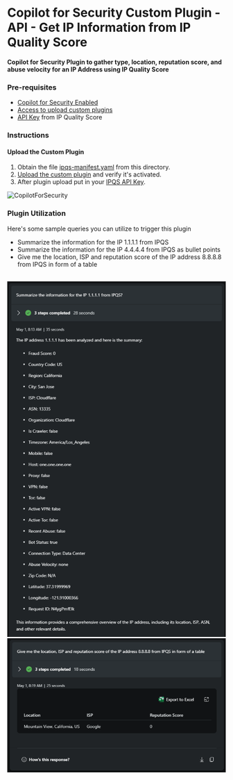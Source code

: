 # Copilot for Security Custom Plugin - API - Get IP Information from IP Quality Score

#### Copilot for Security Plugin to gather type, location, reputation score, and abuse velocity for an IP Address using IP Quality Score

### Pre-requisites

* [Copilot for Security Enabled](https://learn.microsoft.com/en-us/security-copilot/get-started-security-copilot#onboarding-to-microsoft-security-copilot)
* [Access to upload custom plugins](https://learn.microsoft.com/en-us/security-copilot/manage-plugins?tabs=securitycopilotplugin#managing-custom-plugins)
* [API Key](https://www.ipqualityscore.com/proxy-vpn-tor-detection-service) from IP Quality Score

### Instructions
#### Upload the Custom Plugin

1. Obtain the file [ipqs-manifest.yaml](https://github.com/Azure/Copilot-For-Security/blob/main/Plugins/Community%20Based%20Plugins/IPQualityScore/ipqs-manifest.yaml) from this directory.
2. [Upload the custom plugin](https://learn.microsoft.com/en-us/security-copilot/manage-plugins?tabs=securitycopilotplugin#add-custom-plugins) and verify it's activated.
3. After plugin upload put in your [IPQS API Key](https://learn.microsoft.com/en-us/security-copilot/plugin_api#configure-authentication-1).

![CopilotForSecurity](https://learn.microsoft.com/en-us/security-copilot/media/add-plugin-button.png)

### Plugin Utilization

Here's some sample queries you can utilize to trigger this plugin

* Summarize the information for the IP 1.1.1.1 from IPQS
* Summarize the information for the IP 4.4.4.4 from IPQS as bullet points
* Give me the location, ISP and reputation score of the IP address 8.8.8.8 from IPQS in form of a table
<br>
<img src="https://github.com/Azure/Copilot-For-Security/blob/main/Plugins/Community%20Based%20Plugins/Images/ipqs-example-screenshot-1.png"/>
<br>
<img src="https://github.com/Azure/Copilot-For-Security/blob/main/Plugins/Community%20Based%20Plugins/Images/ipqs-example-screenshot-2.png"/>